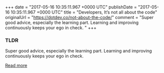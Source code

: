 +++
date = "2017-05-16 10:35:11.967 +0000 UTC"
publishDate = "2017-05-16 10:35:11.967 +0000 UTC"
title = "Developers, It’s not all about the code"
originalUrl = "https://dotdev.co/not-about-the-code/"
comment = "Super good advice, especially the learning part. Learning and improving continuously keeps your ego in check. "
+++

### TLDR

Super good advice, especially the learning part. Learning and improving continuously keeps your ego in check.

[Read more](https://dotdev.co/not-about-the-code/)
